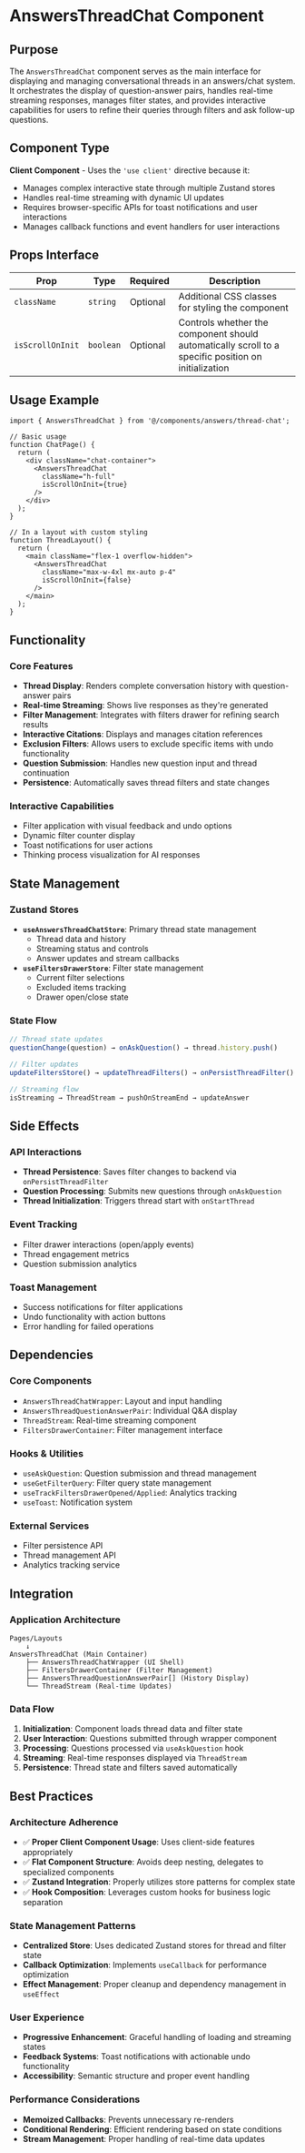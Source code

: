 # AnswersThreadChat Component

## Purpose

The `AnswersThreadChat` component serves as the main interface for displaying and managing conversational threads in an answers/chat system. It orchestrates the display of question-answer pairs, handles real-time streaming responses, manages filter states, and provides interactive capabilities for users to refine their queries through filters and ask follow-up questions.

## Component Type

**Client Component** - Uses the `'use client'` directive because it:
- Manages complex interactive state through multiple Zustand stores
- Handles real-time streaming with dynamic UI updates
- Requires browser-specific APIs for toast notifications and user interactions
- Manages callback functions and event handlers for user interactions

## Props Interface

| Prop | Type | Required | Description |
|------|------|----------|-------------|
| `className` | `string` | Optional | Additional CSS classes for styling the component |
| `isScrollOnInit` | `boolean` | Optional | Controls whether the component should automatically scroll to a specific position on initialization |

## Usage Example

```tsx
import { AnswersThreadChat } from '@/components/answers/thread-chat';

// Basic usage
function ChatPage() {
  return (
    <div className="chat-container">
      <AnswersThreadChat 
        className="h-full"
        isScrollOnInit={true}
      />
    </div>
  );
}

// In a layout with custom styling
function ThreadLayout() {
  return (
    <main className="flex-1 overflow-hidden">
      <AnswersThreadChat 
        className="max-w-4xl mx-auto p-4"
        isScrollOnInit={false}
      />
    </main>
  );
}
```

## Functionality

### Core Features
- **Thread Display**: Renders complete conversation history with question-answer pairs
- **Real-time Streaming**: Shows live responses as they're generated
- **Filter Management**: Integrates with filters drawer for refining search results
- **Interactive Citations**: Displays and manages citation references
- **Exclusion Filters**: Allows users to exclude specific items with undo functionality
- **Question Submission**: Handles new question input and thread continuation
- **Persistence**: Automatically saves thread filters and state changes

### Interactive Capabilities
- Filter application with visual feedback and undo options
- Dynamic filter counter display
- Toast notifications for user actions
- Thinking process visualization for AI responses

## State Management

### Zustand Stores
- **`useAnswersThreadChatStore`**: Primary thread state management
  - Thread data and history
  - Streaming status and controls
  - Answer updates and stream callbacks
- **`useFiltersDrawerStore`**: Filter state management
  - Current filter selections
  - Excluded items tracking
  - Drawer open/close state

### State Flow
```typescript
// Thread state updates
questionChange(question) → onAskQuestion() → thread.history.push()

// Filter updates
updateFiltersStore() → updateThreadFilters() → onPersistThreadFilter()

// Streaming flow
isStreaming → ThreadStream → pushOnStreamEnd → updateAnswer
```

## Side Effects

### API Interactions
- **Thread Persistence**: Saves filter changes to backend via `onPersistThreadFilter`
- **Question Processing**: Submits new questions through `onAskQuestion`
- **Thread Initialization**: Triggers thread start with `onStartThread`

### Event Tracking
- Filter drawer interactions (open/apply events)
- Thread engagement metrics
- Question submission analytics

### Toast Management
- Success notifications for filter applications
- Undo functionality with action buttons
- Error handling for failed operations

## Dependencies

### Core Components
- `AnswersThreadChatWrapper`: Layout and input handling
- `AnswersThreadQuestionAnswerPair`: Individual Q&A display
- `ThreadStream`: Real-time streaming component
- `FiltersDrawerContainer`: Filter management interface

### Hooks & Utilities
- `useAskQuestion`: Question submission and thread management
- `useGetFilterQuery`: Filter query state management
- `useTrackFiltersDrawerOpened/Applied`: Analytics tracking
- `useToast`: Notification system

### External Services
- Filter persistence API
- Thread management API
- Analytics tracking service

## Integration

### Application Architecture
```
Pages/Layouts
    ↓
AnswersThreadChat (Main Container)
    ├── AnswersThreadChatWrapper (UI Shell)
    ├── FiltersDrawerContainer (Filter Management)
    ├── AnswersThreadQuestionAnswerPair[] (History Display)
    └── ThreadStream (Real-time Updates)
```

### Data Flow
1. **Initialization**: Component loads thread data and filter state
2. **User Interaction**: Questions submitted through wrapper component
3. **Processing**: Questions processed via `useAskQuestion` hook
4. **Streaming**: Real-time responses displayed via `ThreadStream`
5. **Persistence**: Thread state and filters saved automatically

## Best Practices

### Architecture Adherence
- ✅ **Proper Client Component Usage**: Uses client-side features appropriately
- ✅ **Flat Component Structure**: Avoids deep nesting, delegates to specialized components
- ✅ **Zustand Integration**: Properly utilizes store patterns for complex state
- ✅ **Hook Composition**: Leverages custom hooks for business logic separation

### State Management Patterns
- **Centralized Store**: Uses dedicated Zustand stores for thread and filter state
- **Callback Optimization**: Implements `useCallback` for performance optimization
- **Effect Management**: Proper cleanup and dependency management in `useEffect`

### User Experience
- **Progressive Enhancement**: Graceful handling of loading and streaming states
- **Feedback Systems**: Toast notifications with actionable undo functionality
- **Accessibility**: Semantic structure and proper event handling

### Performance Considerations
- **Memoized Callbacks**: Prevents unnecessary re-renders
- **Conditional Rendering**: Efficient rendering based on state conditions
- **Stream Management**: Proper handling of real-time data updates